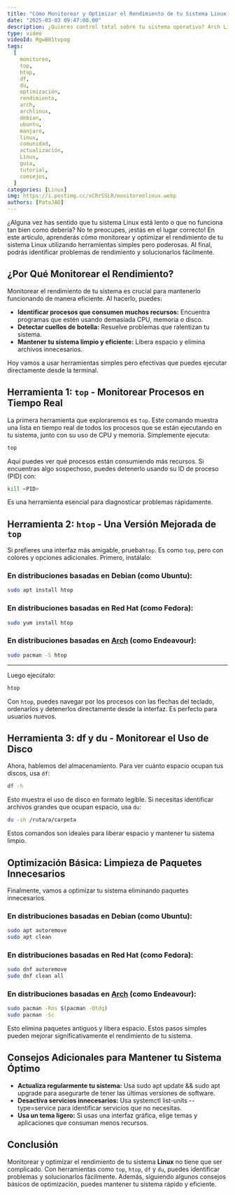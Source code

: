 ```yaml
---
title: "Cómo Monitorear y Optimizar el Rendimiento de tu Sistema Linux: Guía Paso a Paso 📊⚡"
date: "2025-03-03 09:47:00.00"
description: ¿Quieres control total sobre tu sistema operativo? Arch Linux es la distribución perfecta para usuarios intermedios y avanzados que buscan personalización y rendimiento. 
type: video
videoId: RgwB81topog
tags:
  [
    monitoreo,
    top,
    htop,
    df,
    du,
    optimización,
    rendimiento,
    arch,
    archlinux,
    debian,
    ubuntu,
    manjaro,
    linux,
    comunidad,
    actualización,
    Linux,
    guia,
    tutorial,
    consejos,
  ]
categories: [Linux]
img: https://i.postimg.cc/xCRrSSLR/monitoreolinux.webp
authors: [PatoJAD]
---
```


¿Alguna vez has sentido que tu sistema Linux está lento o que no funciona tan bien como debería? No te preocupes, ¡estás en el lugar correcto! En este artículo, aprenderás cómo monitorear y optimizar el rendimiento de tu sistema Linux utilizando herramientas simples pero poderosas. Al final, podrás identificar problemas de rendimiento y solucionarlos fácilmente.

## ¿Por Qué Monitorear el Rendimiento?

Monitorear el rendimiento de tu sistema es crucial para mantenerlo funcionando de manera eficiente. Al hacerlo, puedes:

* **Identificar procesos que consumen muchos recursos:** Encuentra programas que estén usando demasiada CPU, memoria o disco.
* **Detectar cuellos de botella:** Resuelve problemas que ralentizan tu sistema.
* **Mantener tu sistema limpio y eficiente:** Libera espacio y elimina archivos innecesarios.

Hoy vamos a usar herramientas simples pero efectivas que puedes ejecutar directamente desde la terminal.

## Herramienta 1: `top` - Monitorear Procesos en Tiempo Real

La primera herramienta que exploraremos es `top`. Este comando muestra una lista en tiempo real de todos los procesos que se están ejecutando en tu sistema, junto con su uso de CPU y memoria. Simplemente ejecuta:

```zsh
top
```

Aquí puedes ver qué procesos están consumiendo más recursos. Si encuentras algo sospechoso, puedes detenerlo usando su ID de proceso (PID) con:

```zsh
kill <PID>
```

Es una herramienta esencial para diagnosticar problemas rápidamente.

## Herramienta 2: `htop` - Una Versión Mejorada de `top`

Si prefieres una interfaz más amigable, prueba`htop`. Es como `top`, pero con colores y opciones adicionales. Primero, instálalo:

### En distribuciones basadas en Debian (como Ubuntu):

```zsh
sudo apt install htop
```

### En distribuciones basadas en Red Hat (como Fedora):

```zsh
sudo yum install htop
```

### En distribuciones basadas en [Arch](/post/2025/02/qué-es-arch-linux-la-mejor-distribución-para-usuarios-avanzados/) (como Endeavour):

```zsh
sudo pacman -S htop
```

---

Luego ejecútalo:

```zsh
htop
```

Con `htop`, puedes navegar por los procesos con las flechas del teclado, ordenarlos y detenerlos directamente desde la interfaz. Es perfecto para usuarios nuevos.

## Herramienta 3: df y du - Monitorear el Uso de Disco

Ahora, hablemos del almacenamiento. Para ver cuánto espacio ocupan tus discos, usa `df`:

```zsh
df -h
```
Esto muestra el uso de disco en formato legible. Si necesitas identificar archivos grandes que ocupan espacio, usa `du`:

```zsh
du -sh /ruta/a/carpeta
```

Estos comandos son ideales para liberar espacio y mantener tu sistema limpio.

## Optimización Básica: Limpieza de Paquetes Innecesarios

Finalmente, vamos a optimizar tu sistema eliminando paquetes innecesarios.

### En distribuciones basadas en Debian (como Ubuntu):

```zsh
sudo apt autoremove
sudo apt clean
```

### En distribuciones basadas en Red Hat (como Fedora):

```zsh
sudo dnf autoremove
sudo dnf clean all
```

### En distribuciones basadas en [Arch](/post/2025/02/qué-es-arch-linux-la-mejor-distribución-para-usuarios-avanzados/) (como Endeavour):

```zsh
sudo pacman -Rns $(pacman -Qtdq)
sudo pacman -Sc
```

Esto elimina paquetes antiguos y libera espacio. Estos pasos simples pueden mejorar significativamente el rendimiento de tu sistema.

## Consejos Adicionales para Mantener tu Sistema Óptimo

* **Actualiza regularmente tu sistema:** Usa sudo apt update && sudo apt upgrade para asegurarte de tener las últimas versiones de software.
* **Desactiva servicios innecesarios:** Usa systemctl list-units --type=service para identificar servicios que no necesitas.
* **Usa un tema ligero:** Si usas una interfaz gráfica, elige temas y aplicaciones que consuman menos recursos.

## Conclusión

Monitorear y optimizar el rendimiento de tu sistema **Linux** no tiene que ser complicado. Con herramientas como `top`, `htop`, `df` y `du`, puedes identificar problemas y solucionarlos fácilmente. Además, siguiendo algunos consejos básicos de optimización, puedes mantener tu sistema rápido y eficiente.